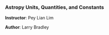 ### Astropy Units, Quantities, and Constants

**Instructor**: Pey Lian Lim

**Author**: Larry Bradley
